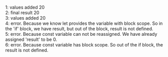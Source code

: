 1: values added 20\
2: final result 20\
3: values added 20\
4: error. Because we know let provides the variable with block scope. So in the 'if' block, we have result, but out of the block, result is not defined.\
5: error. Because const variable can not be reassigned. We have already assigned 'result' to be 0.\
6: error. Because const variable has block scope. So out of the if block, the result is not defined.
